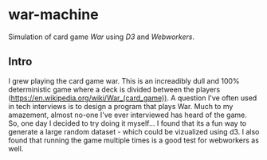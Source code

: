 # war-machine

Simulation of card game *War* using *D3* and *Webworkers*.

## Intro

I grew playing the card game war.  This is an increadibly dull and 100% deterministic game where a deck is divided between the players (https://en.wikipedia.org/wiki/War_(card_game)).  A question I've often used in tech interviews is to design a program that plays War.  Much to my amazement, almost no-one I've ever interviewed has heard of the game.  So, one day I decided to try doing it myself...  I found that its a fun way to generate a large random dataset - which could be vizualized using d3.  I also found that running the game multiple times is a good test for webworkers as well.  

